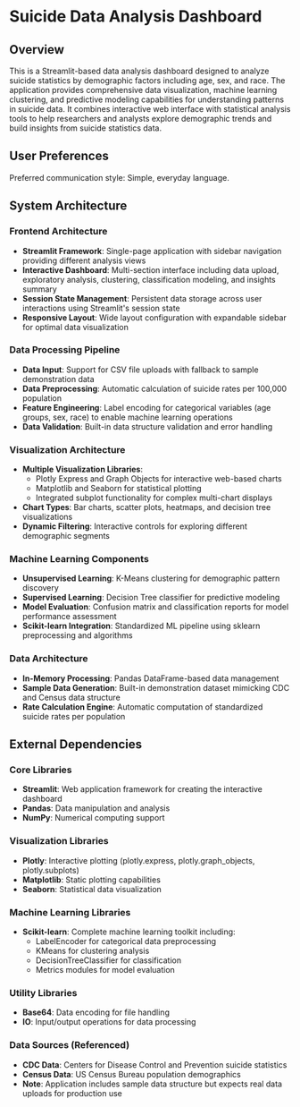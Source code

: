 # Suicide Data Analysis Dashboard

## Overview

This is a Streamlit-based data analysis dashboard designed to analyze suicide statistics by demographic factors including age, sex, and race. The application provides comprehensive data visualization, machine learning clustering, and predictive modeling capabilities for understanding patterns in suicide data. It combines interactive web interface with statistical analysis tools to help researchers and analysts explore demographic trends and build insights from suicide statistics data.

## User Preferences

Preferred communication style: Simple, everyday language.

## System Architecture

### Frontend Architecture
- **Streamlit Framework**: Single-page application with sidebar navigation providing different analysis views
- **Interactive Dashboard**: Multi-section interface including data upload, exploratory analysis, clustering, classification modeling, and insights summary
- **Session State Management**: Persistent data storage across user interactions using Streamlit's session state
- **Responsive Layout**: Wide layout configuration with expandable sidebar for optimal data visualization

### Data Processing Pipeline
- **Data Input**: Support for CSV file uploads with fallback to sample demonstration data
- **Data Preprocessing**: Automatic calculation of suicide rates per 100,000 population
- **Feature Engineering**: Label encoding for categorical variables (age groups, sex, race) to enable machine learning operations
- **Data Validation**: Built-in data structure validation and error handling

### Visualization Architecture
- **Multiple Visualization Libraries**: 
  - Plotly Express and Graph Objects for interactive web-based charts
  - Matplotlib and Seaborn for statistical plotting
  - Integrated subplot functionality for complex multi-chart displays
- **Chart Types**: Bar charts, scatter plots, heatmaps, and decision tree visualizations
- **Dynamic Filtering**: Interactive controls for exploring different demographic segments

### Machine Learning Components
- **Unsupervised Learning**: K-Means clustering for demographic pattern discovery
- **Supervised Learning**: Decision Tree classifier for predictive modeling
- **Model Evaluation**: Confusion matrix and classification reports for model performance assessment
- **Scikit-learn Integration**: Standardized ML pipeline using sklearn preprocessing and algorithms

### Data Architecture
- **In-Memory Processing**: Pandas DataFrame-based data management
- **Sample Data Generation**: Built-in demonstration dataset mimicking CDC and Census data structure
- **Rate Calculation Engine**: Automatic computation of standardized suicide rates per population

## External Dependencies

### Core Libraries
- **Streamlit**: Web application framework for creating the interactive dashboard
- **Pandas**: Data manipulation and analysis
- **NumPy**: Numerical computing support

### Visualization Libraries
- **Plotly**: Interactive plotting (plotly.express, plotly.graph_objects, plotly.subplots)
- **Matplotlib**: Static plotting capabilities
- **Seaborn**: Statistical data visualization

### Machine Learning Libraries
- **Scikit-learn**: Complete machine learning toolkit including:
  - LabelEncoder for categorical data preprocessing
  - KMeans for clustering analysis
  - DecisionTreeClassifier for classification
  - Metrics modules for model evaluation

### Utility Libraries
- **Base64**: Data encoding for file handling
- **IO**: Input/output operations for data processing

### Data Sources (Referenced)
- **CDC Data**: Centers for Disease Control and Prevention suicide statistics
- **Census Data**: US Census Bureau population demographics
- **Note**: Application includes sample data structure but expects real data uploads for production use